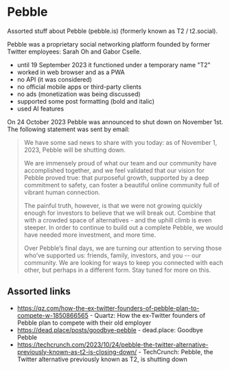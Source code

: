 # Pebble

Assorted stuff about Pebble (pebble.is) (formerly known as T2 / t2.social).

Pebble was a proprietary social networking platform founded by former Twitter employees: Sarah Oh and Gabor Cselle.

- until 19 September 2023 it functioned under a temporary name "T2"
- worked in web browser and as a PWA
- no API (it was considered)
- no official mobile apps or third-party clients
- no ads (monetization was being discussed)
- supported some post formatting (bold and italic)
- used AI features

On 24 October 2023 Pebble was announced to shut down on November 1st. The following statement was sent by email:

> We have some sad news to share with you today: as of November 1, 2023, Pebble will be shutting down.
>
> We are immensely proud of what our team and our community have accomplished together, and we feel validated that our vision for Pebble proved true: that purposeful growth, supported by a deep commitment to safety, can foster a beautiful online community full of vibrant human connection.
>
> The painful truth, however, is that we were not growing quickly enough for investors to believe that we will break out. Combine that with a crowded space of alternatives - and the uphill climb is even steeper. In order to continue to build out a complete Pebble, we would have needed more investment, and more time.
>
> Over Pebble’s final days, we are turning our attention to serving those who’ve supported us: friends, family, investors, and you -- our community. We are looking for ways to keep you connected with each other, but perhaps in a different form. Stay tuned for more on this.

## Assorted links

- https://qz.com/how-the-ex-twitter-founders-of-pebble-plan-to-compete-w-1850866565 - Quartz: How the ex-Twitter founders of Pebble plan to compete with their old employer
- https://dead.place/posts/goodbye-pebble - dead.place: Goodbye Pebble
- https://techcrunch.com/2023/10/24/pebble-the-twitter-alternative-previously-known-as-t2-is-closing-down/ - TechCrunch: Pebble, the Twitter alternative previously known as T2, is shutting down
